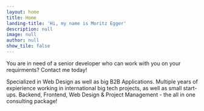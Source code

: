 ```yaml
---
layout: home
title: Home
landing-title: 'Hi, my name is Moritz Egger'
description: null
image: null
author: null
show_tile: false
---
```


You are in need of a senior developer who can work with you on your requirments? Contact me today!

Specialized in Web Design as well as big B2B Applications. Multiple years of expierience working in international big tech projects, as well as small start-ups.
Backend, Frontend, Web Design & Project Management - the all in one consulting package!